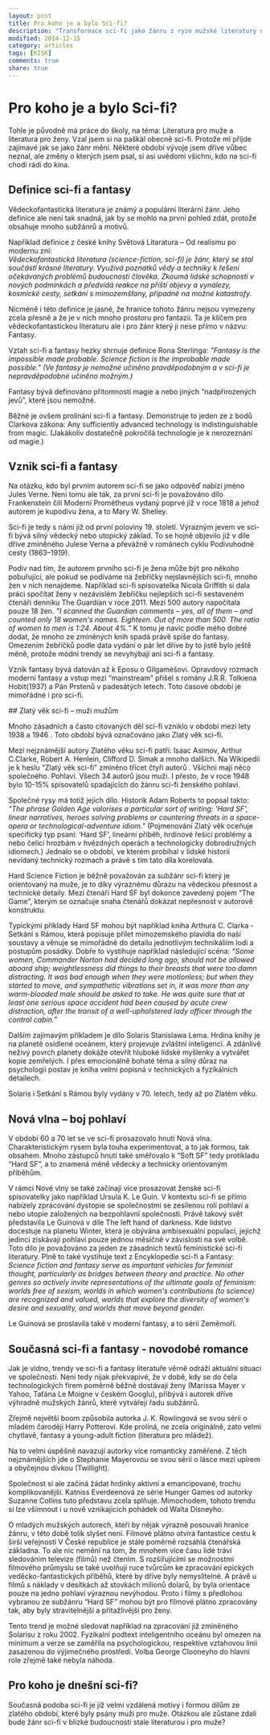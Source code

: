 ```yaml
---
layout: post
title: Pro koho je a bylo Sci-fi?
description: "Transformace sci-fi jako žánru z ryze mužské literatury na romanci."
modified: 2014-12-15
category: articles
tags: [KISK]
comments: true
share: true
---
```


# Pro koho je a bylo Sci-fi? 

Tohle je původně má práce do školy, na téma: Literatura pro muže a literatura pro ženy. Vzal jsem si na paškál obecně  sci-fi. Protože mi příjde zajímavé jak se jako žánr mění. Některé období vývoje jsem dříve vůbec neznal, ale změny  o kterých jsem psal, si asi uvědomí všichni, kdo na sci-fi chodí rádi do kina. 

## Definice sci-fi a fantasy
Vědeckofantastická literatura je známý a populární literární žánr. Jeho definice ale není tak snadná, jak by se mohlo na první pohled zdát, protože obsahuje mnoho subžánrů a motivů.

Například definice z české knihy Světová Litaratura – Od realismu po modernu zní: <cite>   
Vědeckofantastická literatura (science-fiction, sci-fi) je žánr, který se stal součástí krásné literatury. Využívá poznatků vědy a techniky k řešení očekávaných problémů budoucnosti člověka. Zkoumá lidské schopnosti v nových podmínkách a předvídá reakce na příští objevy a vynálezy, kosmické cesty, setkání s mimozemšťany, případně na možné katastrofy. </cite>

Nicméně i této definice je jasné, že hranice tohoto žánru nejsou vymezeny zcela přesně a že je v nich mnoho prostoru pro fantazii. Ta je klíčem pro vědeckofantastickou literaturu ale i pro žánr který ji nese přímo v názvu: Fantasy.

Vztah sci-fi a fantasy hezky shrnuje definice Rona Sterlinga: <cite>"Fantasy is the impossible made probable. Science fiction is the improbable made possible."  (Ve fantasy je nemožné učiněno pravděpodobným a v sci-fi je nepravděpodobné učiněno možným.) </cite>

Fantasy bývá definováno přítomností magie a nebo jiných “nadpřirozených jevů”, které jsou nemožné.

Běžné je ovšem prolínání sci-fi a fantasy. Demonstruje to jeden ze z bodů Clarkova zákona: Any sufficiently advanced technology is indistinguishable from magic.  (Jakákoliv dostatečně pokročilá technologie je k nerozeznání od magie.)

## Vznik sci-fi a fantasy 
Na otázku, kdo byl prvním autorem sci-fi se jako odpověď nabízí jméno Jules Verne. 
Není tomu ale tak, za první sci-fi je považováno dílo Frankenstein čili Moderní Prométheus vydaný poprvé již v roce 1818 a jehož autorem je kupodivu žena, a to Mary W. Shelley.

Sci-fi je tedy s námi již od první poloviny 19. století. Výrazným jevem ve sci-fi bývá silný vědecký nebo utopický základ. To se hojně objevilo již v díle dříve zmíněného Julese Verna a převážně v románech cyklu Podivuhodné cesty (1863–1919). 

Podiv nad tím, že autorem prvního sci-fi je žena může být pro někoho pobuřující, ale pokud se podíváme na žebříčky nejslavnějších sci-fi, mnoho žen v nich nenajdeme.
Například sci-fi spisovatelka Nicola Griffith si dala práci spočítat ženy v nezávislém žebříčku nejlepších sci-fi sestaveném čtenáři denníku The Guardian v roce 2011. Mezi 500 autory napočítala pouze 18 žen. <cite>"I scanned the Guardian comments – yes, all of them – and counted only 18 women's names. Eighteen. Out of more than 500. The ratio of women to men is 1:24. About 4%.”</cite>   K tomu je navíc podle mého dobré dodat, že mnoho ze zmíněných knih spadá právě spíše do fantasy. Omezením žebříčků podle data vydání o pár let dříve by to jistě bylo ještě méně, protože módní trendy se nevyhýbají ani sci-fi a fantasy.

Vznik fantasy bývá datován až k Eposu o Gilgaméšovi. Opravdový rozmach moderní fantasy a vstup mezi “mainstream” přišel s romány J.R.R. Tolkiena Hobit(1937) a Pán Prstenů v padesátých letech. Toto časové období je mimořádné i pro sci-fi.


## Zlatý věk sci-fi – muži mužům

Mnoho zásadních a často citovaných děl sci-fi vzniklo v období mezi lety 1938 a 1946 . Toto období bývá označováno jako Zlatý věk sci-fi. 

Mezi nejznámější autory Zlatého věku sci-fi patří: Isaac Asimov, Arthur C.Clarke, Robert A. Henlein, Clifford D. Simak a mnoho dalších. Na Wikipedii je k heslu “Zlatý věk sci-fi” zmíněno třicet čtyři autorů . Všichni mají něco společného. Pohlaví.
Všech 34 autorů jsou muži. I přesto, že v roce 1948 bylo 10-15% spisovatelů spadajících do žánru sci-fi ženského pohlaví.  

Společné rysy má totiž jejich dílo. Historik Adam Roberts to popsal takto: <cite>"The phrase Golden Age valorises a particular sort of writing: 'Hard SF', linear narratives, heroes solving problems or countering threats in a space-opera or technological-adventure idiom."</cite> (Pojmenování Zlatý věk oceňuje specifický typ psaní: ‘Hard SF’, lineární příběh, hrdinové řešící problémy a nebo čelící hrozbám v hvězdných operách a technologicky dobrodružných idiomech.)
Jednalo se o období, ve kterém probíhal v lidské historii nevídaný technický rozmach a právě s tím tato díla korelovala.

Hard Science Fiction je běžně považován za subžánr sci-fi který je orientovaný na muže, je to díky výraznému důrazu na vědeckou přesnost a technické detaily. Mezi čtenáři Hard SF byl dokonce zavedený pojem “The Game”, kterým se označuje snaha čtenářů dokázat nepřesnost v autorově konstruktu. 

Typickými příklady Hard SF mohou být například kniha Arthura C. Clarka - Setkání s Rámou, která popisuje přílet mimozemského plavidla do naší soustavy a věnuje se mimořádně do detailu jednotlivým technikáliím lodi a postupům posádky. Dobře to vystihuje například následující scéna: 
<cite>“Some women, Commander Norton had decided long ago, should not be allowed aboard ship; weightlessness did things to their breasts that were too damn distracting. It was bad enough when they were motionless; but when they started to move, and sympathetic vibrations set in, it was more than any warm-blooded male should be asked to take. He was quite sure that at least one serious space accident had been caused by acute crew distraction, after the transit of a well-upholstered lady officer through the control cabin.” </cite>

Dalším zajímavým příkladem je dílo Solaris Stanislawa Lema. Hrdina knihy je na planetě osídlené oceánem, který projevuje zvláštní inteligencí. A zdánlivě neživý povrch planety dokáže otevřít hluboké lidské myšlenky a vytvářet kopie zemřelých. I přes emocionálně bohaté téma a silný důraz na psychologii postav je kniha velmi popisná v technických a fyzikálních detailech.

Solaris i Setkání s Rámou byly vydány v 70. letech, tedy až po Zlatém věku.

## Nová vlna – boj pohlaví

 V období 60 a 70 let se ve sci-fi prosazovalo hnutí Nová vlna. Charakteristickým rysem byla touha experimentovat, a to jak formou, tak obsahem. Mnoho zástupců hnutí také směřovalo k “Soft SF” tedy protikladu “Hard SF”, a to znamená méně vědecky a technicky orientovaným příběhům. 

V rámci Nové vlny se také začínají více prosazovat ženské sci-fi spisovatelky jako například Ursula K. Le Guin. V kontextu sci-fi se přímo nabízely zpracování dystopie se společnostmi se zesílenou rolí pohlaví a nebo utopie založených na bezpohlavní společnosti. Právě takový svět představila Le Guinová v díle The left hand of darkness. Kde lidstvo docestuje na planetu Winter, která je obývána ambisexuální populací, jejichž jedinci získávají pohlaví pouze jednou měsíčně v závislosti na své volbě. 
Toto dílo je považováno za jeden ze zásadních textů feministické sci-fi literatury. Plně to také vystihuje text z Encyklopedie sci-fi a Fantasy: 
<cite>Science fiction and fantasy serve as important vehicles for feminist thought, particularly as bridges between theory and practice. No other genres so actively invite representations of the ultimate goals of feminism: worlds free of sexism, worlds in which women's contributions (to science) are recognized and valued, worlds that explore the diversity of women's desire and sexuality, and worlds that move beyond gender.</cite>


Le Guinová se proslavila také v moderní fantasy, a to sérií Zeměmoří.


## Současná sci-fi a fantasy - novodobé romance

Jak je vidno, trendy ve sci-fi a fantasy literatuře věrně odráží aktuální situaci ve společnosti. Není tedy nijak překvapivé, že v době, kdy se do čela technologických firem poměrně běžně dostávají ženy (Marissa Mayer v Yahoo, Taťána Le Moigne v českém Googlu), přibývá i autorek dříve výhradně mužských žánrů, které vytvářejí řadu subžánrů.  

Zřejmě největší boom způsobila autorka J. K. Rowlingová se svou sérii o mladém čaroději Harry Potterovi. Kde prolíná, ne zcela originálně, zato velmi chytlavě, fantasy a young-adult fiction (literatura pro mládež).

Na to velmi úspěšně navazují autorky více romanticky zaměřené. Z těch nejznámějších jde o Stephanie Mayerovou se svou sérií o lásce mezi upírem a obyčejnou dívkou (Twillight).

Společnost si ale začíná žádat hrdinky aktivní a emancipované, trochu komplikovanější. Katniss Everdeenová ze série Hunger Games od autorky Suzanne Collins tuto představu zcela splňuje. Mimochodem, tohoto trendu si lze všimnout i u nově vznikajících pohádek od Walta Disneyho.

O mladých mužských autorech, kteří by nějak výrazně posouvali hranice žánru, v této době tolik slyšet není.
Filmové plátno otvírá fantastice cestu k širší veřejnosti
V České republice je stále poměrně rozsáhlá čtenářská základna. To ale nic nemění na tom, že mnohem více času lidé tráví sledováním televize (filmů) než čtením.  S rozšiřujícími se možnostmi filmového průmyslu se také uvolňují ruce tvůrcům ke zpracování epických veděcko-fantastických příběhů, které by dříve byly nemyslitelné. 
A právě u filmů s náklady v desítkách až stovkách milionů dolarů, by byla orientace pouze na jedno pohlaví výraznou nevýhodou. Proto i filmy s předlohou vybranou ze subžánru “Hard SF” mohou být pro filmové plátno zpracovány tak, aby byly stravitelnější a přitažlivější pro ženy. 

Tento trend je možné sledovat například na zpracování již zmíněného Solarisu z roku 2002. Fyzikalní podtext inteligentního oceánu byl omezen na minimum a verze se zaměřila na psychologickou, respektive vztahovou linii zasazenou do výjimečného prostředí. Volba George Clooneyho do hlavní role zřejmě také nebyla náhoda.

## Pro koho je dnešní sci-fi?
Současná podoba sci-fi je již velmi vzdálená motivy i formou dílům ze zlatého období, které byly psány muži pro muže. Otázkou ale zůstane zdali bude žánr sci-fi v blízké budoucnosti stale literaturou i pro muže? 

